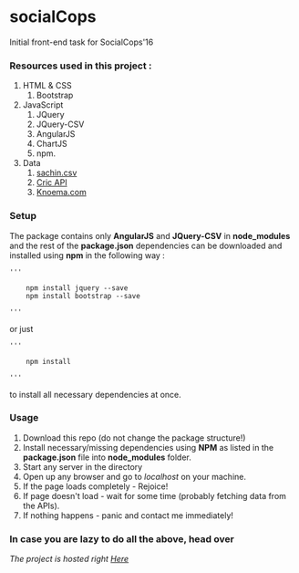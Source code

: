 # socialCops
Initial front-end task for SocialCops'16

### Resources used in this project :
1. HTML & CSS
    1. Bootstrap
2. JavaScript
    1. JQuery
    2. JQuery-CSV
    3. AngularJS
    4. ChartJS
    5. npm.
2. Data
    1. [sachin.csv](https://drive.google.com/file/d/0B2W2LMb5AIVldEZNSGJkeWNjcHM/view)
    2. [Cric API](http://www.cricapi.com/players/)
    3. [Knoema.com](https://knoema.com/zriil/yuvraj-sing-odi-run-scores)

### Setup
The package contains only __AngularJS__ and __JQuery-CSV__ in __node_modules__ and the rest of the __package.json__ dependencies can be downloaded and installed using __npm__ in the following way :

    '''

        npm install jquery --save
        npm install bootstrap --save
  
    '''

or just

    '''

        npm install
  
    '''

to install all necessary dependencies at once.

### Usage
1. Download this repo (do not change the package structure!)
2. Install necessary/missing dependencies using __NPM__ as listed in the __package.json__ file into __node_modules__ folder.
3. Start any server in the directory
4. Open up any browser and go to _localhost_ on your machine.
5. If the page loads completely - Rejoice!
6. If page doesn't load - wait for some time (probably fetching data from the APIs).
7. If nothing happens - panic and contact me immediately!

### In case you are lazy to do all the above, head over
  _The project is hosted right [Here](http://slayerone.esy.es/SocialCops/index.html)_
